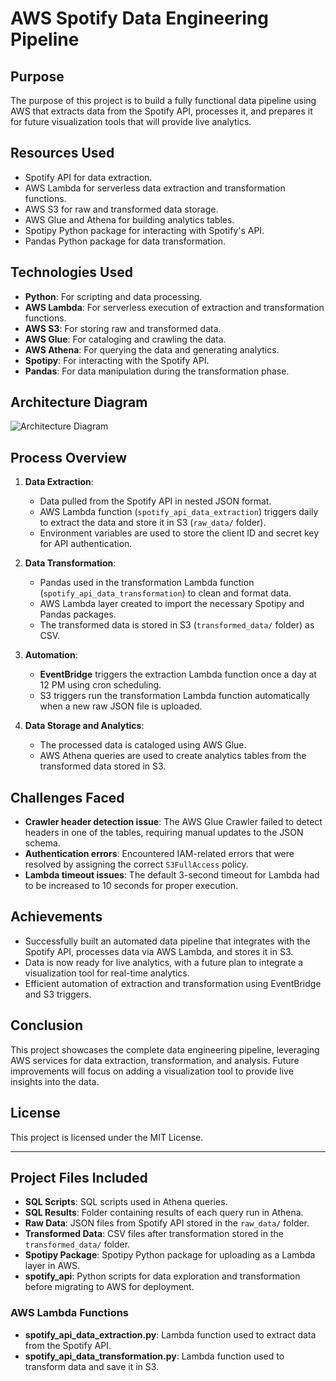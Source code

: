 # AWS Spotify Data Engineering Pipeline

## Purpose
The purpose of this project is to build a fully functional data pipeline using AWS that extracts data from the Spotify API, processes it, and prepares it for future visualization tools that will provide live analytics.

## Resources Used
- Spotify API for data extraction.
- AWS Lambda for serverless data extraction and transformation functions.
- AWS S3 for raw and transformed data storage.
- AWS Glue and Athena for building analytics tables.
- Spotipy Python package for interacting with Spotify's API.
- Pandas Python package for data transformation.

## Technologies Used
- **Python**: For scripting and data processing.
- **AWS Lambda**: For serverless execution of extraction and transformation functions.
- **AWS S3**: For storing raw and transformed data.
- **AWS Glue**: For cataloging and crawling the data.
- **AWS Athena**: For querying the data and generating analytics.
- **Spotipy**: For interacting with the Spotify API.
- **Pandas**: For data manipulation during the transformation phase.

## Architecture Diagram
![Architecture Diagram]([path_to_architecture_diagram.png](https://github.com/Reporiff/AWS-Spotify-Data-Engineering-Pipeline/blob/main/Resources/Architecture%20Diagram.png))

## Process Overview
1. **Data Extraction**:
   - Data pulled from the Spotify API in nested JSON format.
   - AWS Lambda function (`spotify_api_data_extraction`) triggers daily to extract the data and store it in S3 (`raw_data/` folder).
   - Environment variables are used to store the client ID and secret key for API authentication.

2. **Data Transformation**:
   - Pandas used in the transformation Lambda function (`spotify_api_data_transformation`) to clean and format data.
   - AWS Lambda layer created to import the necessary Spotipy and Pandas packages.
   - The transformed data is stored in S3 (`transformed_data/` folder) as CSV.

3. **Automation**:
   - **EventBridge** triggers the extraction Lambda function once a day at 12 PM using cron scheduling.
   - S3 triggers run the transformation Lambda function automatically when a new raw JSON file is uploaded.

4. **Data Storage and Analytics**:
   - The processed data is cataloged using AWS Glue.
   - AWS Athena queries are used to create analytics tables from the transformed data stored in S3.

## Challenges Faced
- **Crawler header detection issue**: The AWS Glue Crawler failed to detect headers in one of the tables, requiring manual updates to the JSON schema.
- **Authentication errors**: Encountered IAM-related errors that were resolved by assigning the correct `S3FullAccess` policy.
- **Lambda timeout issues**: The default 3-second timeout for Lambda had to be increased to 10 seconds for proper execution.

## Achievements
- Successfully built an automated data pipeline that integrates with the Spotify API, processes data via AWS Lambda, and stores it in S3.
- Data is now ready for live analytics, with a future plan to integrate a visualization tool for real-time analytics.
- Efficient automation of extraction and transformation using EventBridge and S3 triggers.

## Conclusion
This project showcases the complete data engineering pipeline, leveraging AWS services for data extraction, transformation, and analysis. Future improvements will focus on adding a visualization tool to provide live insights into the data.

## License
This project is licensed under the MIT License.

---

## Project Files Included
- **SQL Scripts**: SQL scripts used in Athena queries.
- **SQL Results**: Folder containing results of each query run in Athena.
- **Raw Data**: JSON files from Spotify API stored in the `raw_data/` folder.
- **Transformed Data**: CSV files after transformation stored in the `transformed_data/` folder.
- **Spotipy Package**: Spotipy Python package for uploading as a Lambda layer in AWS.
- **spotify_api**: Python scripts for data exploration and transformation before migrating to AWS for deployment.

### AWS Lambda Functions
- **spotify_api_data_extraction.py**: Lambda function used to extract data from the Spotify API.
- **spotify_api_data_transformation.py**: Lambda function used to transform data and save it in S3.

